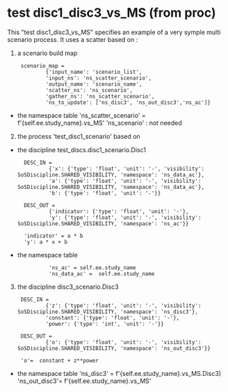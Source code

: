 # test disc1_disc3_vs_MS (from proc)
This "test disc1_disc3_vs_MS" specifies an example of a very symple multi scenario process.
It uses a scatter based on :


1) a scenario build map

		scenario_map = 
				{'input_name': 'scenario_list',
				'input_ns': 'ns_scatter_scenario',
				'output_name': 'scenario_name',
				'scatter_ns': 'ns_scenario',
				'gather_ns': 'ns_scatter_scenario',
				'ns_to_update': ['ns_disc3', 'ns_out_disc3','ns_ac']}
				
- the namespace table 
				'ns_scatter_scenario' = f'{self.ee.study_name}.vs_MS'
				'ns_scenario' : not needed
				
2) the process 'test_disc1_scenario' based on 
- the discipline test_discs.disc1_scenario.Disc1

		DESC_IN = 
				{'x': {'type': 'float', 'unit': '-', 'visibility': SoSDiscipline.SHARED_VISIBILITY, 'namespace': 'ns_data_ac'},
				'a': {'type': 'float', 'unit': '-', 'visibility': SoSDiscipline.SHARED_VISIBILITY, 'namespace': 'ns_data_ac'},
				'b': {'type': 'float', 'unit': '-'}}

		DESC_OUT =
				{'indicator': {'type': 'float', 'unit': '-'},
				'y': {'type': 'float', 'unit': '-', 'visibility': SoSDiscipline.SHARED_VISIBILITY, 'namespace': 'ns_ac'}}
	
		'indicator' = a * b
		'y': a * x + b
- the namespace table 

				'ns_ac' = self.ee.study_name
				'ns_data_ac' =  self.ee.study_name


3) the discipline disc3_scenario.Disc3

		DESC_IN = 
				{'z': {'type': 'float', 'unit': '-', 'visibility': SoSDiscipline.SHARED_VISIBILITY, 'namespace': 'ns_disc3'},
				'constant': {'type': 'float', 'unit': '-'},
				'power': {'type': 'int', 'unit': '-'}}

		DESC_OUT =
				{'o': {'type': 'float', 'unit': '-', 'visibility': SoSDiscipline.SHARED_VISIBILITY, 'namespace': 'ns_out_disc3'}}
	
		'o'=  constant + z**power
		
- the namespace table 
				'ns_disc3' = f'{self.ee.study_name}.vs_MS.Disc3)
				'ns_out_disc3'=  f'{self.ee.study_name}.vs_MS'
